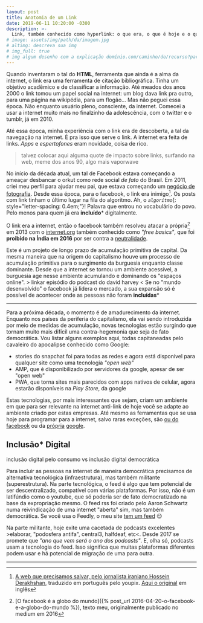 ```yaml
---
layout: post
title: Anatomia de um Link
date: 2019-06-11 10:20:00 -0300
description: >-
  Link, também conhecido como hyperlink: o que era, o que é hoje e o que pode se tornar no futuro
# image: assets/img/path/da/imagem.jpg
# altimg: descreva sua img
# img_full: true
# img algum desenho com a explicação domínio.com/caminho/do/recurso?parâmetro=valor
---
```


Quando inventaram o tal do **HTML**, ferramenta que ainda é a alma da internet, o link era uma ferramenta de citação bibliográfica. Tinha um objetivo acadêmico e de classificar a informação. Até meados dos anos 2000 o link tomou um papel social na internet: um blog dava link pra outro, para uma página na wikipédia, para um flogão... Mas não peguei essa época. Não enquanto usuário pleno, consciente, da internet. Comecei a usar a internet muito mais no finalzinho da adolescência, com o twitter e o tumblr, já em 2010.

Até essa época, minha experiência com o link era de descoberta, a tal da navegação na internet. É pra isso que serve o link. A internet era feita de links. *Apps* e *espertofones* eram novidade, coisa de rico.

> talvez colocar aqui alguma quote de impacto sobre links, surfando na web, meme dos anos 90, algo mais vaporwave

No início da década atual, um tal de Facebook estava começando a ameaçar desbancar o orkut como rede social *de fato* do Brasil. Em 2011, criei meu perfil para ajudar meu pai, que estava começando um [negócio de fotografia](http://madsongraciano.com.br). Desde essa época, para o facebook, o link era inimigo[^1]. Os posts com link tinham o último lugar na fila do algoritmo. Ah, o *`algoritmo`*{: style="letter-spacing: 0.4em;"}! Palavra que entrou no vocabulário do povo. Pelo menos para quem já era **incluído*** digitalmente.

O link era a internet, então o facebook também resolveu atacar a própria[^2] em 2013 com o [internet.org](https://en.wikipedia.org/wiki/Internet.org) também conhecido como *"free basics"*, que foi **proibido na Índia em 2016** por ser contra a [neutralidade](https://pt.wikipedia.org/wiki/Neutralidade_da_rede).

Este é um projeto de longo prazo de acumulação primitiva de capital. Da mesma maneira que na origem do capitalismo houve um processo de acumulação primitiva para o surgimento da burguesia enquanto classe dominante. Desde que a internet se tornou um ambiente acessível, a burguesia age nesse ambiente acumulando e dominando os "espaços online". > linkar episódio do podcast do david harvey < Se no "mundo desenvolvido" o facebook já lidera o mercado, a sua expansão só é possível de acontecer onde as pessoas não foram **incluídas***

* * *

Para a próxima década, o momento é de amadurecimento da internet. Enquanto nos países da periferia do capitalismo, ela vai sendo introduzida por meio de medidas de acumulação, novas tecnologias estão surgindo que tornam muito mais difícil uma contra-hegemonia que seja de fato democrática. Vou listar alguns exemplos aqui, todas capitaneadas pelo cavaleiro do apocalipse conhecido como Google:

 - stories do snapchat foi para todas as redes e agora está disponível para qualquer site como uma tecnologia *"open web"*
 - AMP, que é disponibilizado por servidores da google, apesar de ser "open web"
 - PWA, que torna sites mais parecidos com apps nativos de celular, agora estarão disponíveis na *Play Store*, da google

Estas tecnologias, por mais interessantes que sejam, criam um ambiente em que para ser relevante na internet anti-link de hoje você se adapte ao ambiente criado por estas empresas. Até mesmo as ferramentas que se usa hoje para programar para a internet, salvo raras exceções, são [ou do facebook](react) ou da [própria](polymer) [google](angular).

## Inclusão* Digital

inclusão digital pelo consumo vs inclusão digital democrática

Para incluir as pessoas na internet de maneira democrática precisamos de alternativa tecnológica (infraestrutura), mas também militante (superestrutura). Na parte tecnológica, o feed é algo que tem potencial de ser descentralizado, compatível com várias plataformas. Por isso, não é um latifúndio como o youtube, que só poderia ser de fato democratizado na base da expropriação mesmo. O feed rss foi criado pelo Aaron Schwartz numa reivindicação de uma internet "aberta" sim, mas também democrática. Se você usa o Feedly, o meu site [tem um feed](link-feed) 😉

Na parte militante, hoje exite uma cacetada de podcasts excelentes >elaborar, "podosfera antifa", central3, halfdeaf, etc<. Desde 2017 se promete que *"ano que vem será o ano dos podcasts"*. E, olha só, podcasts usam a tecnologia do feed. Isso significa que muitas plataformas diferentes podem usar e há potencial de migração de uma para outra.

* * *

[^1]: [A web que precisamos salvar, pelo jornalista iraniano Hossein Derakhshan](https://medium.youpix.com.br/a-web-que-temos-que-salvar-987bc70ecd9d), traduzido em português pelo youpix. [Aqui o original](https://medium.com/matter/the-web-we-have-to-save-2eb1fe15a426?mod=e2this) em inglês

[^2]: [O facebook é a globo do mundo]({% post_url 2016-04-20-o-facebook-e-a-globo-do-mundo %}), texto meu, originalmente publicado no medium em 2016

[^3]:
    https://medium.youpix.com.br/roubos-mentiras-e-facebook-v%C3%ADdeo-189f44c28a50
    https://medium.youpix.com.br/bem-vindos-%C3%A0-maravilhosa-e-medonha-zuckernet-3e27f304dc13